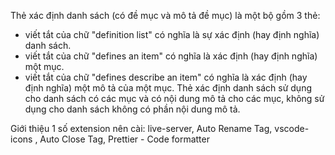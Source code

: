 Thẻ xác định danh sách (có đề mục và mô tả đề mục) là một bộ gồm 3 thẻ:

- <dl></dl> viết tắt của chữ "definition list" có nghĩa là sự xác định (hay định nghĩa) danh sách.
- <dt></dt> viết tắt của chữ "defines an item" có nghĩa là xác định (hay định nghĩa) một mục.
- <dd></dd> viết tắt của chữ "defines describe an item" có nghĩa là xác định (hay định nghĩa) một mô tả của một mục.
  Thẻ xác định danh sách sử dụng cho danh sách có các mục và có nội dung mô tả cho các mục, không sử dụng cho danh sách không có phần nội dung mô tả.

Giới thiệu 1 số extension nên cài: live-server, Auto Rename Tag, vscode-icons , Auto Close Tag, Prettier - Code formatter
